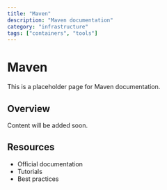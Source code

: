 ```yaml
---
title: "Maven"
description: "Maven documentation"
category: "infrastructure"
tags: ["containers", "tools"]
---
```


# Maven

This is a placeholder page for Maven documentation.

## Overview

Content will be added soon.

## Resources

- Official documentation
- Tutorials
- Best practices
